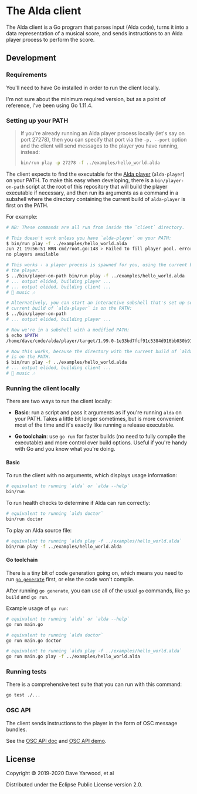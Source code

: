 # The Alda client

The Alda client is a Go program that parses input (Alda code), turns it into a
data representation of a musical score, and sends instructions to an Alda player
process to perform the score.

## Development

### Requirements

You'll need to have Go installed in order to run the client locally.

I'm not sure about the minimum required version, but as a point of reference,
I've been using Go 1.11.4.

### Setting up your PATH

> If you're already running an Alda player process locally (let's say on port
> 27278), then you can specify that port via the `-p, --port` option and the
> client will send messages to the player you have running, instead:
>
> ```bash
> bin/run play -p 27278 -f ../examples/hello_world.alda
> ```


The client expects to find the executable for the [Alda player](../player)
(`alda-player`) on your PATH. To make this easy when developing, there is a
`bin/player-on-path` script at the root of this repository that will build the
player executable if necessary, and then run its arguments as a command in a
subshell where the directory containing the current build of `alda-player` is
first on the PATH.

For example:

```bash
# NB: These commands are all run from inside the `client` directory.

# This doesn't work unless you have `alda-player` on your PATH:
$ bin/run play -f ../examples/hello_world.alda
Jun 21 19:56:51 WRN cmd/root.go:148 > Failed to fill player pool. error="exec: \"alda-player\": executable file not found in $PATH"
no players available

# This works - a player process is spawned for you, using the current build of
# the player.
$ ../bin/player-on-path bin/run play -f ../examples/hello_world.alda
# ... output elided, building player ...
# ... output elided, building client ...
# 🎵 music 🎶

# Alternatively, you can start an interactive subshell that's set up so that the
# current build of `alda-player` is on the PATH:
$ ../bin/player-on-path
# ... output elided, building player ...

# Now we're in a subshell with a modified PATH:
$ echo $PATH
/home/dave/code/alda/player/target/1.99.0-1e33bd7fcf91c5384d916bb030b918d6e7e20441/non-windows:/home/dave/.local/bin:/home/dave/bin:/home/dave/.bin:/usr/local/bin:/usr/local/sbin:/usr/bin:/bin:/usr/sbin:/sbin:/usr/games

# Now this works, because the directory with the current build of `alda-player`
# is on the PATH.
$ bin/run play -f ../examples/hello_world.alda
# ... output elided, building client ...
# 🎵 music 🎶
```

### Running the client locally

There are two ways to run the client locally:

* **Basic**: run a script and pass it arguments as if you're running `alda` on
  your PATH. Takes a little bit longer sometimes, but is more convenient most of
  the time and it's exactly like running a release executable.

* **Go toolchain**: use `go run` for faster builds (no need to fully compile the
  executable) and more control over build options. Useful if you're handy with
  Go and you know what you're doing.

#### Basic

To run the client with no arguments, which displays usage information:

```bash
# equivalent to running `alda` or `alda --help`
bin/run
```

To run health checks to determine if Alda can run correctly:

```bash
# equivalent to running `alda doctor`
bin/run doctor
```

To play an Alda source file:

```bash
# equivalent to running `alda play -f ../examples/hello_world.alda`
bin/run play -f ../examples/hello_world.alda
```

#### Go toolchain

There is a tiny bit of code generation going on, which means you need to run
[`go generate`](https://blog.golang.org/generate) first, or else the code won't
compile.

After running `go generate`, you can use all of the usual `go` commands, like
`go build` and `go run`.

Example usage of `go run`:

```bash
# equivalent to running `alda` or `alda --help`
go run main.go

# equivalent to running `alda doctor`
go run main.go doctor

# equivalent to running `alda play -f ../examples/hello_world.alda`
go run main.go play -f ../examples/hello_world.alda
```

### Running tests

There is a comprehensive test suite that you can run with this command:

```bash
go test ./...
```

### OSC API

The client sends instructions to the player in the form of OSC message bundles.

See the [OSC API doc](../player/doc/alda-osc-api.md) and [OSC API
demo](dev/osc/README.md).

## License

Copyright © 2019-2020 Dave Yarwood, et al

Distributed under the Eclipse Public License version 2.0.
